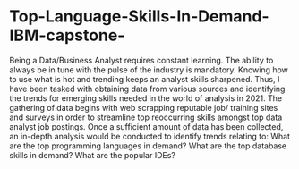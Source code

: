 # Top-Language-Skills-In-Demand-IBM-capstone-
Being a Data/Business Analyst requires constant learning. The ability to always be in tune with the pulse of the industry is mandatory. Knowing how to use what is hot and trending keeps an analyst skills sharpened. Thus, I have been tasked with obtaining data from various sources and identifying the trends for emerging skills needed in the world of analysis in 2021.   The gathering of data begins with web scrapping reputable job/ training sites and surveys in order to streamline top reoccurring skills amongst top data analyst job postings.   Once a sufficient amount of data has been collected, an in-depth analysis would be conducted to identify trends relating to:  What are the top programming languages in demand? What are the top database skills in demand? What are the popular IDEs?
